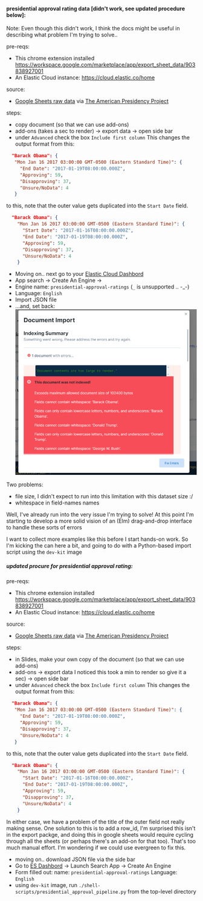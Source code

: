 
#### presidential approval rating data [didn't work, see updated procedure below]:

Note: Even though this didn't work, I think the docs might be useful in describing what problem I'm trying to solve..

pre-reqs:
 * This chrome extension installed https://workspace.google.com/marketplace/app/export_sheet_data/903838927001
 * An Elastic Cloud instance: https://cloud.elastic.co/home

source:
 * [Google Sheets raw data](https://docs.google.com/spreadsheets/d/1iEl565M1mICTubTtoxXMdxzaHzAcPTnb3kpRndsrfyY/edit#gid=671375968) via [The American Presidency Project](https://www.presidency.ucsb.edu/statistics/data/presidential-job-approval)

steps:
 * copy document (so that we can use add-ons)
 * add-ons (takes a sec to render) -> export data -> open side bar
 * under `Advanced` check the box `Include first column` This changes the output format from this:
 ```json
   "Barack Obama": {
    "Mon Jan 16 2017 03:00:00 GMT-0500 (Eastern Standard Time)": {
      "End Date": "2017-01-19T08:00:00.000Z",
      "Approving": 59,
      "Disapproving": 37,
      "Unsure/NoData": 4
    }
```

to this, note that the outer value gets duplicated into the `Start Date` field.
```json
  "Barack Obama": {
    "Mon Jan 16 2017 03:00:00 GMT-0500 (Eastern Standard Time)": {
      "Start Date": "2017-01-16T08:00:00.000Z",
      "End Date": "2017-01-19T08:00:00.000Z",
      "Approving": 59,
      "Disapproving": 37,
      "Unsure/NoData": 4
    }
```

 * Moving on.. next go to your [Elastic Cloud Dashbord](https://fir-sandbox.ent.eastus2.azure.elastic-cloud.com/ent/select)
 * App search -> Create An Engine ->
 * Engine name: `presidential-approval-ratings` (`_` is unsupported .. -_-)
 * Language: `English`
 * Import JSON file
 * ...and, set back:
 ![](./assets/rats.png)

Two problems:
 * file size, I didn't expect to run into this limitation with this dataset size :/
 * whitespace in field-names names

Well, I've already run into the very issue I'm trying to solve! At this point I'm starting to develop a more solid vision of an (Elm) drag-and-drop interface to handle these sorts of errors

I want to collect more examples like this before I start hands-on work. So I'm kicking the can here a bit, and going to do with a Python-based import script using the `dev-kit` image

##### updated procure for presidential approval rating:


pre-reqs:
 * This chrome extension installed https://workspace.google.com/marketplace/app/export_sheet_data/903838927001
 * An Elastic Cloud instance: https://cloud.elastic.co/home

source:
 * [Google Sheets raw data](https://docs.google.com/spreadsheets/d/1iEl565M1mICTubTtoxXMdxzaHzAcPTnb3kpRndsrfyY/edit#gid=671375968) via [The American Presidency Project](https://www.presidency.ucsb.edu/statistics/data/presidential-job-approval)

steps:
 * in Slides, make your own copy of the document (so that we can use add-ons)
 * add-ons -> export data I noticed this took a min to render so give it a sec) -> open side bar
 * under `Advanced` check the box `Include first column` This changes the output format from this:
 ```json
   "Barack Obama": {
    "Mon Jan 16 2017 03:00:00 GMT-0500 (Eastern Standard Time)": {
      "End Date": "2017-01-19T08:00:00.000Z",
      "Approving": 59,
      "Disapproving": 37,
      "Unsure/NoData": 4
    }
```

to this, note that the outer value gets duplicated into the `Start Date` field.
```json
  "Barack Obama": {
    "Mon Jan 16 2017 03:00:00 GMT-0500 (Eastern Standard Time)": {
      "Start Date": "2017-01-16T08:00:00.000Z",
      "End Date": "2017-01-19T08:00:00.000Z",
      "Approving": 59,
      "Disapproving": 37,
      "Unsure/NoData": 4
    }
```
In either case, we have a problem of the title of the outer field not really making sense. One solution to this is to add a row_id, I'm surprised this isn't in the export packge, and doing
this in google sheets would require cycling through all the sheets (or perhaps there's an add-on for that too). That's too much manual effort. I'm wondering if we could use evergreen to fix this. 

 * moving on.. download JSON file via the side bar
 * Go to [ES Dashbord](https://fir-sandbox.ent.eastus2.azure.elastic-cloud.com/ent/select) -> Launch Search App -> Create An Engine
 * Form filled out:
    name: `presidential-approval-ratings`
    Language: `English`
 * using `dev-kit` image, run `./shell-scripts/presidential_approval_pipeline.py` from the top-level directory
